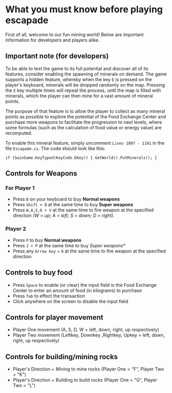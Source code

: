 # What you must know before playing escapade

First of all, welcome to our fun mining world! Below are important information for developers and players alike.

## Important note (for developers)

To be able to test the game to its full potential and discover all of its features, consider enabling the spawning of minerals on demand. The game supports a hidden feature, whereby when the key `E` is pressed on the player's keyboard, minerals will be dropped randomly on the map. Pressing the `E` key multiple times will repeat the process, until the map is filled with minerals, which the player can then mine for a vast amount of mineral points.

The purpose of that feature is to allow the player to collect as many mineral points as possible to explore the potential of the Food Exchange Center and purchase more weapons to facilitate the progression to next levels, where some formulas (such as the calculation of food value or energy value) are recomputed.

To enable this mineral feature, simply uncomment `Lines 1097 - 1101` in the file `Escapade.cs`. The code should look like this:

``` if (SwinGame.KeyTyped(KeyCode.EKey)) { GetWorld().PutMinerals(); } ```

## Controls for Weapons

### For Player 1

- Press `B` on your keyboard to buy **Normal weapons**
- Press `Shift + B` at the same time to buy **Super weapons**
- Press `W,A,S,D + V` at the same time to fire weapon at the specified direction _(W = up; A = left; S = down; D = right)_.

### Player 2

- Press `P` to buy **Normal weapons**
- Press `J + P` at the same time to buy *Super weapons**
- Press any `Arrow key` + `O` at the same time to fire weapon at the specified direction

## Controls to buy food

- Press `Space` to enable (or clear) the input field in the Food Exchange Center to enter an amount of food (in kilograms) to purchase
- Press `Tab` to effect the transaction
- Click anywhere on the screen to disable the input field

## Controls for player movement

- Player One movement (A, S, D, W = left, down, right, up respectively)
- Player Two movement (Leftkey, Downkey ,Rightkey, Upkey = left, down, right, up respectively)

## Controls for building/mining rocks

- Player's Direction + Mining to mine rocks (Player One = "F", Player Two = "K")
- Player's Direction + Building to build rocks (Player One = "G", Player Two = "L")